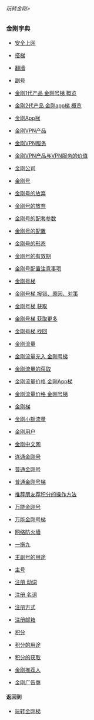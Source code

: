 ###### 玩转金刚>
### 金刚字典

- [安全上网](https://github.com/a2zitpro/web/blob/master/LadderFree/kkDictionary/ValueOfKKProducts&KKServices.md)
- [搭梯](https://github.com/a2zitpro/web/blob/master/LadderFree/kkDictionary/LadderReady.md)
- [翻墙](https://github.com/a2zitpro/web/blob/master/LadderFree/kkDictionary/OverTheWall.md)
- [副号](https://github.com/a2zitpro/web/blob/master/LadderFree/kkDictionary/KKIDAuxiliary.md)
- [金刚1代产品 金刚号梯 概览](https://github.com/a2zitpro/web/blob/master/LadderFree/kkDictionary/kkG1Overview.md)
- [金刚2代产品 金刚app梯 概览](https://github.com/a2zitpro/web/blob/master/LadderFree/kkDictionary/kkG2Overview.md)
- [金刚App梯](https://github.com/a2zitpro/web/blob/master/LadderFree/kkDictionary/KKLadderAPP.md)
- [金刚VPN产品](https://github.com/a2zitpro/web/blob/master/LadderFree/A.md)
- [金刚VPN服务](https://github.com/a2zitpro/web/blob/master/LadderFree/kkDictionary/KKServices.md)
- [金刚VPN产品与VPN服务的价值](https://github.com/a2zitpro/web/blob/master/LadderFree/kkDictionary/ValueOfKKProducts&KKServices.md)
- [金刚公司](https://github.com/a2zitpro/web/blob/master/LadderFree/kkDictionary/Atozitpro.md)
- [金刚号](https://github.com/a2zitpro/web/blob/master/LadderFree/kkDictionary/KKID.md)
- [金刚号的放弃](https://github.com/a2zitpro/web/blob/master/LadderFree/kkDictionary/kkid.md)
- [金刚号的放弃](https://github.com/a2zitpro/web/blob/master/LadderFree/kkDictionary/onefornine.md)
- [金刚号的配套参数](https://github.com/a2zitpro/web/blob/master/LadderFree/kkDictionary/KKIDsParameters.md)
- [金刚号的配置](https://github.com/a2zitpro/web/blob/master/LadderFree/kkDictionary/.md)
- [金刚号的形态](https://github.com/a2zitpro/web/blob/master/LadderFree/kkDictionary/.md)
- [金刚号的有效期](https://github.com/a2zitpro/web/blob/master/LadderFree/kkDictionary/.md)
- [金刚号配置注意事项](https://github.com/a2zitpro/web/blob/master/LadderFree/kkDictionary/ConsiderationsWhileConfigureKKID.md)
- [金刚号梯](https://github.com/a2zitpro/web/blob/master/LadderFree/kkDictionary/KKLadderKKID.md)
- [金刚号梯 报错、原因、对策](https://github.com/a2zitpro/web/blob/master/LadderFree/kkDictionary/KKLadderKKIDErroMessage.md)
- [金刚号梯 获取](https://github.com/a2zitpro/web/blob/master/LadderFree/kkDictionary/KKLadderKKIDGet.md)
- [金刚号梯 获取更多](https://github.com/a2zitpro/web/blob/master/LadderFree/kkDictionary/KKLadderKKIDGetMore.md)

- [金刚号梯 找回](https://github.com/a2zitpro/web/blob/master/LadderFree/kkDictionary/KKLadderKKIDGetBack.md)

- [金刚流量](https://github.com/a2zitpro/web/blob/master/LadderFree/kkDictionary/KKDataTraffic.md)
- [金刚流量充入 金刚号梯](https://github.com/a2zitpro/web/blob/master/LadderFree/kkDictionary/KKDataTrafficChargeForKKLadderKKID.md)
- [金刚流量的获取](https://github.com/a2zitpro/web/blob/master/LadderFree/kkDictionary/onefornine.md)
- [金刚流量价格 金刚App梯](https://github.com/a2zitpro/web/blob/master/LadderFree/kkDictionary/onefornine.md)
- [金刚流量价格 金刚号梯](https://github.com/a2zitpro/web/blob/master/LadderFree/kkDictionary/KKDatatrafficPriceOfLadderKKID.md)

- [金刚梯](https://github.com/a2zitpro/web/blob/master/LadderFree/kkDictionary/KKLadder.md)

- [金刚小额流量](https://github.com/a2zitpro/web/blob/master/LadderFree/kkDictionary/KKDataTrafficSmallAmount.md)

- [金刚用户](https://github.com/a2zitpro/web/blob/master/LadderFree/kkDictionary/KKUser.md)
- [金刚中文网](https://github.com/a2zitpro/web/blob/master/LadderFree/kkDictionary/KKSiteZh.md)
- [连通金刚号](https://github.com/a2zitpro/web/blob/master/LadderFree/kkDictionary/kkidsusage.md)
- [普通金刚号](https://github.com/a2zitpro/web/blob/master/LadderFree/kkDictionary/singlepurposekkid.md)
- [普通金刚号梯](https://github.com/a2zitpro/web/blob/master/LadderFree/kkDictionary/KKLadderKKIDSinglepurpose.md)
- [推荐朋友荐积分的操作方法](https://github.com/a2zitpro/web/blob/master/LadderFree/kkDictionary/ShareKKToEarnPoints.md)
- [万能金刚号](https://github.com/a2zitpro/web/blob/master/LadderFree/kkDictionary/KKIDMultipurpose.md)
- [万能金刚号梯](https://github.com/a2zitpro/web/blob/master/LadderFree/kkDictionary/KKLadderKKIDMultipurpose.md)
- [网络防火墙](https://github.com/a2zitpro/web/blob/master/LadderFree/kkDictionary/FireWall.md)

- [一拖九](https://github.com/a2zitpro/web/blob/master/LadderFree/kkDictionary/OneForNine.md)
- [主副号的用途](https://github.com/a2zitpro/web/blob/master/LadderFree/kkDictionary/KKIDsUsage.md)
- [主号](https://github.com/a2zitpro/web/blob/master/LadderFree/kkDictionary/KKIDMain.md)
- [注册 动词](https://github.com/a2zitpro/web/blob/master/LadderFree/kkDictionary/Register.md)
- [注册 名词](https://github.com/a2zitpro/web/blob/master/LadderFree/kkDictionary/Registration.md)
- [注册方式](https://github.com/a2zitpro/web/blob/master/LadderFree/kkDictionary/RegistrationWay.md)
- [注册邮箱](https://github.com/a2zitpro/web/blob/master/LadderFree/kkDictionary/RegistrationEmailaddressAtKKSiteZh.md)


- [积分]()
- [积分的用途]()
- [积分的获取]()
- [金刚推荐人]()
- [金刚广告商]()



#### 返回到
- [玩转金刚梯](https://github.com/a2zitpro/web/blob/master/LadderFree/A.md)
